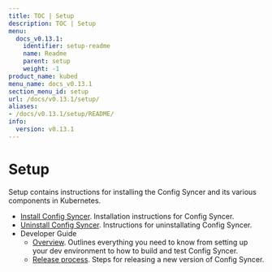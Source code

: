 ```yaml
---
title: TOC | Setup
description: TOC | Setup
menu:
  docs_v0.13.1:
    identifier: setup-readme
    name: Readme
    parent: setup
    weight: -1
product_name: kubed
menu_name: docs_v0.13.1
section_menu_id: setup
url: /docs/v0.13.1/setup/
aliases:
- /docs/v0.13.1/setup/README/
info:
  version: v0.13.1
---
```


# Setup

Setup contains instructions for installing the Config Syncer and its various components in Kubernetes.

- [Install Config Syncer](/docs/v0.13.1/setup/install). Installation instructions for Config Syncer.
- [Uninstall Config Syncer](/docs/v0.13.1/setup/uninstall). Instructions for uninstallating Config Syncer.
- Developer Guide
  - [Overview](/docs/v0.13.1/setup/developer-guide/overview). Outlines everything you need to know from setting up your dev environment to how to build and test Config Syncer.
  - [Release process](/docs/v0.13.1/setup/developer-guide/release). Steps for releasing a new version of Config Syncer.
